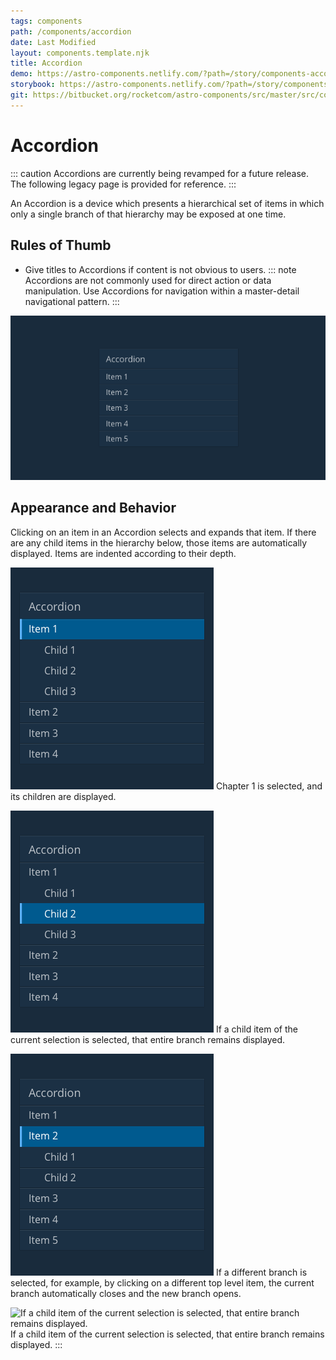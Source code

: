 ```yaml
---
tags: components
path: /components/accordion
date: Last Modified
layout: components.template.njk
title: Accordion
demo: https://astro-components.netlify.com/?path=/story/components-accordions--standard-accordion
storybook: https://astro-components.netlify.com/?path=/story/components-accordions--standard-accordion
git: https://bitbucket.org/rocketcom/astro-components/src/master/src/components/rux-accordion/
---
```


# Accordion

::: caution
Accordions are currently being revamped for a future release. The following legacy page is provided for reference.
:::

An Accordion is a device which presents a hierarchical set of items in which only a single branch of that hierarchy may be exposed at one time.

## Rules of Thumb

- Give titles to Accordions if content is not obvious to users.
  ::: note
  Accordions are not commonly used for direct action or data manipulation. Use Accordions for navigation within a master-detail navigational pattern.
  :::

![Example of an accordion in its collapsed state](/img/components/accordion-1.png)

## Appearance and Behavior

Clicking on an item in an Accordion selects and expands that item. If there are any child items in the hierarchy below, those items are automatically displayed. Items are indented according to their depth.

![Chapter 1 is selected, and its children are displayed.](/img/components/accordion-2.png 'Do: Item 1 is selected, and its children are displayed.')
Chapter 1 is selected, and its children are displayed.

![If a child item of the current selection is selected, that entire branch remains displayed.](/img/components/accordion-3.png 'If a child item of the current selection is selected, that entire branch remains displayed.')
If a child item of the current selection is selected, that entire branch remains displayed.

![If a different branch is selected, for example, by clicking on a different top level item, the current branch automatically closes and the new branch opens.](/img/components/accordion-4.png 'If a different branch is selected, for example, by clicking on a different top level item, the current branch automatically closes and the new branch opens.')
If a different branch is selected, for example, by clicking on a different top level item, the current branch automatically closes and the new branch opens.

![If a child item of the current selection is selected, that entire branch remains displayed.](/img/components/accordion-do-5.png 'If a child item of the current selection is selected, that entire branch remains displayed.')
If a child item of the current selection is selected, that entire branch remains displayed.
:::
